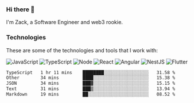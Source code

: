 ### Hi there 👋
I'm Zack, a Software Engineer and web3 rookie.

### Technologies
These are some of the technologies and tools that I work with:

![JavaScript](https://img.shields.io/badge/JavaScript-323330.svg?logo=javascript&logoColor=F7DF1E) 
![TypeScript](https://img.shields.io/badge/TypeScript-007ACC.svg?logo=typescript&logoColor=white) 
![Node](https://img.shields.io/badge/Node.js-43853D.svg?logo=node.js&logoColor=white)
![React](https://img.shields.io/badge/React-20232a.svg?logo=react&logoColor=61DAFB) 
![Angular](https://img.shields.io/badge/Angular-E23237.svg?logo=angularjs&logoColor=white)
![NestJS](https://img.shields.io/badge/NestJS-E0234E?logo=nestjs&logoColor=white)
![Flutter](https://img.shields.io/badge/Flutter-02569B.svg?logo=flutter&logoColor=white)

<!--START_SECTION:waka-->

```txt
TypeScript   1 hr 11 mins    ████████░░░░░░░░░░░░░░░░░   31.58 %
Other        34 mins         ████░░░░░░░░░░░░░░░░░░░░░   15.38 %
JSON         34 mins         ███▓░░░░░░░░░░░░░░░░░░░░░   15.15 %
Text         31 mins         ███▒░░░░░░░░░░░░░░░░░░░░░   13.94 %
Markdown     19 mins         ██░░░░░░░░░░░░░░░░░░░░░░░   08.52 %
```

<!--END_SECTION:waka-->
